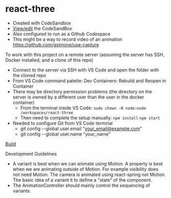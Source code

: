 # react-three
* Created with CodeSandbox
* [View/edit](https://codesandbox.io/p/github/markNZed/react-three) the CodeSandBox
* Also configured to run as a Github Codespace
* This might be a way to record video of an animation https://github.com/gsimone/use-capture

To work with this project on a remote server (assuming the server has SSH, Docker installed, and a clone of this repo)
* Connect to the server via SSH with VS Code and open the folder with the cloned repo
* From VS Code command palette: Dev Containers: Rebuild and Reopen in Container
* There may be directory permission problems (the directory on the server is owned by a different user than the user in the docker container)
  * From the terminal inside VS Code: `sudo chown -R node:node /workspaces/react-three`
  * Then need to complete the setup manually: `npm install` `npm start`
* Needed to configure Git from VS Code terminal 
  * git config --global user.email "your_email@example.com"
  * git config --global user.name "your_name"

[Build](https://marknzed.github.io/react-three)

Development Guidelines

* A variant is best when we can animate using Motion. A property is best when we are animating outside of Motion. For example visibility does not need Motion. The camera is animated using react-spring not Motion. The basic idea of a variant it to define a "state" of the component.
* The AnimationController should mainly control the sequencing of variants.
